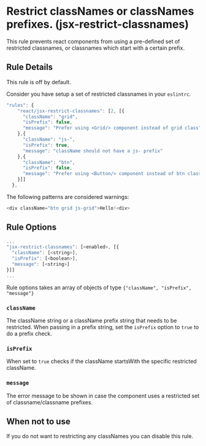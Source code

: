 # Restrict classNames or classNames prefixes. (jsx-restrict-classnames)

This rule prevents react components from using a pre-defined set of restricted classnames, or classnames which
start with a certain prefix.

## Rule Details

This rule is off by default.

Consider you have setup a set of restricted classnames in your `eslintrc`.

```js
"rules": {
    "react/jsx-restrict-classnames": [2, [{
      "className": "grid",
      "isPrefix": false,
      "message": "Prefer using <Grid/> component instead of grid class"
    },{
      "className": "js-",
      "isPrefix": true,
      "message": "className should not have a js- prefix"
    },{
      "className": "btn",
      "isPrefix": false,
      "message": "Prefer using <Button/> component instead of btn class"
    }]]
  },

```

The following patterns are considered warnings:
```js
<div className="btn grid js-grid">Hello!<div>
```

## Rule Options

```js
...
"jsx-restrict-classnames": [<enabled>, [{
  "className": [<string>],
  "isPrefix": [<boolean>],
  "message": [<string>]
}]]
...
```
Rule options takes an array of objects of type `{"className", "isPrefix", "message"}`

### `className`

The className string or a className prefix string that needs to be restricted. When passing in a prefix string, set the `isPrefix` option to `true` to do a prefix check.

### `isPrefix`

When set to `true` checks if the className startsWith the specific restricted className.

### `message`

The error message to be shown in case the component uses a restricted set of classname/classname prefixes.

## When not to use

If you do not want to restricting any classNames you can disable this rule.
